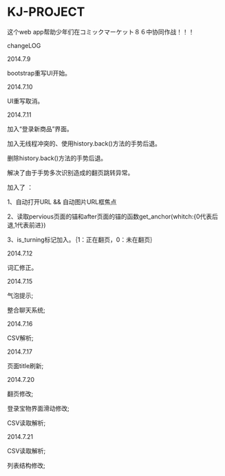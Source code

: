 KJ-PROJECT
==========

这个web app帮助少年们在コミックマーケット８６中协同作战！！！


changeLOG

2014.7.9

bootstrap重写UI开始。

2014.7.10

UI重写取消。

2014.7.11

加入“登录新商品”界面。

加入无线程冲突的、使用history.back()方法的手势后退。

删除history.back()方法的手势后退。

解决了由于手势多次识别造成的翻页跳转异常。

加入了 ：

1、自动打开URL && 自动图片URL框焦点

2、读取pervious页面的锚和after页面的锚的函数get_anchor(whitch:{0代表后退,1代表前进})

3、is_turning标记加入。｛1：正在翻页，0：未在翻页｝

2014.7.12

词汇修正。

2014.7.15

气泡提示;

整合聊天系统;

2014.7.16

CSV解析;

2014.7.17

页面title刷新;

2014.7.20

翻页修改;

登录宝物界面滑动修改;

CSV读取解析;

2014.7.21

CSV读取解析;

列表结构修改;


